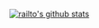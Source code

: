 [![railto's github stats](https://github-readme-stats.vercel.app/api?username=railto)](https://github.com/railto)
